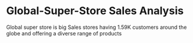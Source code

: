 # Global-Super-Store Sales Analysis
Global super store is big Sales stores having 1.59K customers around the globe and offering a diverse range of products
